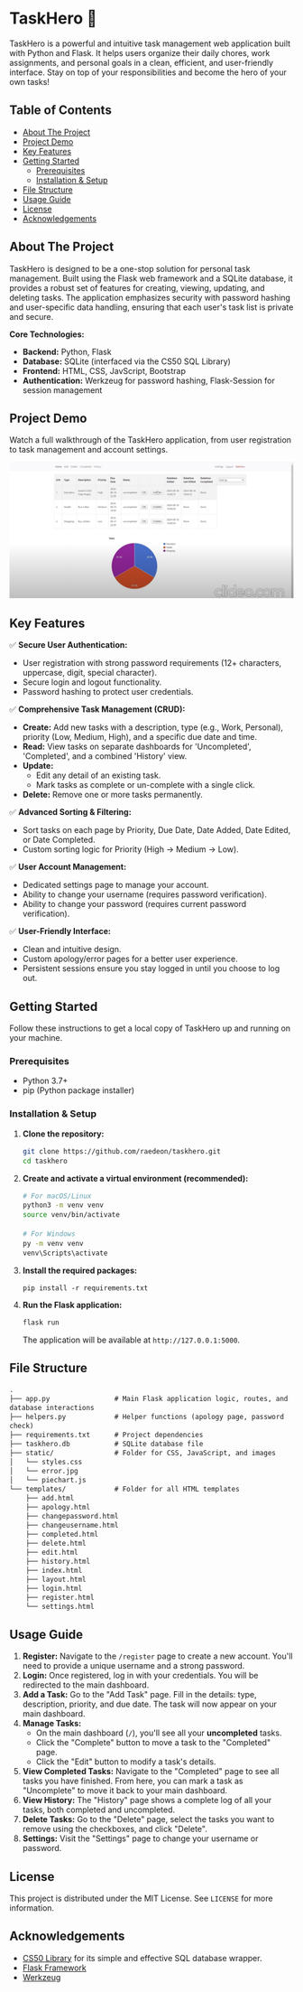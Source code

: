 # TaskHero 🦸

TaskHero is a powerful and intuitive task management web application built with Python and Flask. It helps users organize their daily chores, work assignments, and personal goals in a clean, efficient, and user-friendly interface. Stay on top of your responsibilities and become the hero of your own tasks!

## Table of Contents
- [About The Project](#about-the-project)
- [Project Demo](#project-demo)
- [Key Features](#key-features)
- [Getting Started](#getting-started)
  - [Prerequisites](#prerequisites)
  - [Installation & Setup](#installation--setup)
- [File Structure](#file-structure)
- [Usage Guide](#usage-guide)
- [License](#license)
- [Acknowledgements](#acknowledgements)

## About The Project

TaskHero is designed to be a one-stop solution for personal task management. Built using the Flask web framework and a SQLite database, it provides a robust set of features for creating, viewing, updating, and deleting tasks. The application emphasizes security with password hashing and user-specific data handling, ensuring that each user's task list is private and secure.

**Core Technologies:**
*   **Backend:** Python, Flask
*   **Database:** SQLite (interfaced via the CS50 SQL Library)
*   **Frontend:** HTML, CSS, JavScript, Bootstrap
*   **Authentication:** Werkzeug for password hashing, Flask-Session for session management

## Project Demo

Watch a full walkthrough of the TaskHero application, from user registration to task management and account settings.

[![TaskHero Demo Video](static/thumbnail.png)](https://youtu.be/6h2Y0zDBpOo)

## Key Features

✅ **Secure User Authentication:**
*   User registration with strong password requirements (12+ characters, uppercase, digit, special character).
*   Secure login and logout functionality.
*   Password hashing to protect user credentials.

✅ **Comprehensive Task Management (CRUD):**
*   **Create:** Add new tasks with a description, type (e.g., Work, Personal), priority (Low, Medium, High), and a specific due date and time.
*   **Read:** View tasks on separate dashboards for 'Uncompleted', 'Completed', and a combined 'History' view.
*   **Update:**
    *   Edit any detail of an existing task.
    *   Mark tasks as complete or un-complete with a single click.
*   **Delete:** Remove one or more tasks permanently.

✅ **Advanced Sorting & Filtering:**
*   Sort tasks on each page by Priority, Due Date, Date Added, Date Edited, or Date Completed.
*   Custom sorting logic for Priority (High -> Medium -> Low).

✅ **User Account Management:**
*   Dedicated settings page to manage your account.
*   Ability to change your username (requires password verification).
*   Ability to change your password (requires current password verification).

✅ **User-Friendly Interface:**
*   Clean and intuitive design.
*   Custom apology/error pages for a better user experience.
*   Persistent sessions ensure you stay logged in until you choose to log out.

## Getting Started

Follow these instructions to get a local copy of TaskHero up and running on your machine.

### Prerequisites

*   Python 3.7+
*   pip (Python package installer)

### Installation & Setup

1.  **Clone the repository:**
    ```bash
    git clone https://github.com/raedeon/taskhero.git
    cd taskhero
    ```

2.  **Create and activate a virtual environment (recommended):**
    ```bash
    # For macOS/Linux
    python3 -m venv venv
    source venv/bin/activate

    # For Windows
    py -m venv venv
    venv\Scripts\activate
    ```

3.  **Install the required packages:**
    ```bashsqli
    pip install -r requirements.txt
    ```

4.  **Run the Flask application:**
    ```bash
    flask run
    ```
    The application will be available at `http://127.0.0.1:5000`.

## File Structure

```
.
├── app.py                # Main Flask application logic, routes, and database interactions
├── helpers.py            # Helper functions (apology page, password check)
├── requirements.txt      # Project dependencies
├── taskhero.db           # SQLite database file
├── static/               # Folder for CSS, JavaScript, and images
│   └── styles.css
│   └── error.jpg
│   └── piechart.js
└── templates/            # Folder for all HTML templates
    ├── add.html
    ├── apology.html
    ├── changepassword.html
    ├── changeusername.html
    ├── completed.html
    ├── delete.html
    ├── edit.html
    ├── history.html
    ├── index.html
    ├── layout.html
    ├── login.html
    ├── register.html
    └── settings.html
```

## Usage Guide

1.  **Register:** Navigate to the `/register` page to create a new account. You'll need to provide a unique username and a strong password.
2.  **Login:** Once registered, log in with your credentials. You will be redirected to the main dashboard.
3.  **Add a Task:** Go to the "Add Task" page. Fill in the details: type, description, priority, and due date. The task will now appear on your main dashboard.
4.  **Manage Tasks:**
    *   On the main dashboard (`/`), you'll see all your **uncompleted** tasks.
    *   Click the "Complete" button to move a task to the "Completed" page.
    *   Click the "Edit" button to modify a task's details.
5.  **View Completed Tasks:** Navigate to the "Completed" page to see all tasks you have finished. From here, you can mark a task as "Uncomplete" to move it back to your main dashboard.
6.  **View History:** The "History" page shows a complete log of all your tasks, both completed and uncompleted.
7.  **Delete Tasks:** Go to the "Delete" page, select the tasks you want to remove using the checkboxes, and click "Delete".
8.  **Settings:** Visit the "Settings" page to change your username or password.

## License

This project is distributed under the MIT License. See `LICENSE` for more information.

## Acknowledgements
*   [CS50 Library](https://cs50.readthedocs.io/libraries/cs50/python/) for its simple and effective SQL database wrapper.
*   [Flask Framework](https://flask.palletsprojects.com/)
*   [Werkzeug](https://werkzeug.palletsprojects.com/)